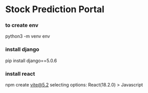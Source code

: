 # Stock Prediction Portal

### to create env
python3 -m venv env

### install django
pip install django==5.0.6

### install react
npm create vite@5.2
selecting options: React(18.2.0) > Javascript
